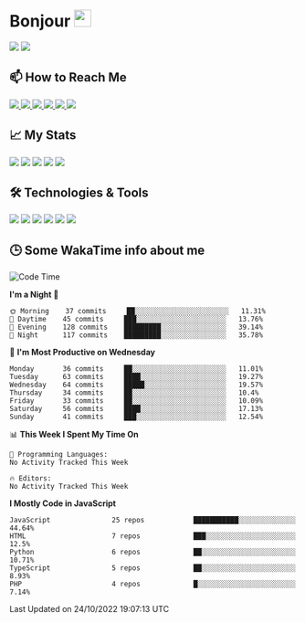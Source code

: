 # Bonjour <img src="https://raw.githubusercontent.com/MartinHeinz/MartinHeinz/master/wave.gif" width="30px">

<!--
Here are some ideas to get you started:

- 🔭 I’m currently working on ...
- 🌱 I’m currently learning ...
- 👯 I’m looking to collaborate on ...
- 🤔 I’m looking for help with ...
- 💬 Ask me about ...
- 📫 How to reach me: ...
- 😄 Pronouns: ...
- ⚡ Fun fact: ...
-->

<p>
  <img src="https://github-readme-stats.vercel.app/api?username=ravehunter05&count_private=true&show_icons=true&theme=graywhite&line_height=30&hide_border=true">
  <img src="https://github-readme-stats.vercel.app/api/top-langs/?username=ravehunter05&hide=html,css&theme=graywhite&hide_border=true">
</p>


## 📫 How to Reach Me

<p>
 <a href="https://RaveHunter05.github.io">
  <img src="https://img.shields.io/badge/ravehunter05-%23206A5D.svg?&style=for-the-badge&logo=jquery&logoColor=white" />
 </a>

 <a href="https://www.linkedin.com/in/paul-sotelo-rocha-68733687/">
  <img src="https://img.shields.io/badge/connect-%230077B5.svg?&style=for-the-badge&logo=linkedin&logoColor=white" />
 </a>

 <a href="https://join.skype.com/invite/viy3VgZfhRKv">
  <img src="https://img.shields.io/badge/chat-%2300AFF0.svg?&style=for-the-badge&logo=skype&logoColor=white" />
 </a>

 <a href="mailto:paulsotelo97@gmail.com">
  <img src="https://img.shields.io/badge/email-%23C14438.svg?&style=for-the-badge&logo=Gmail&logoColor=white" />
 </a>

 <a href="https://wa.me/50577312543">
  <img src="https://img.shields.io/badge/Whatsapp-%2300BFA5.svg?&style=for-the-badge&logo=Whatsapp&logoColor=white" />
 </a>
  
   <a href="https://telegram.me/RaveHunter05">
  <img src="https://img.shields.io/badge/Telegram-%23206A5D.svg?&style=for-the-badge&logo=Telegram&logoColor=white" />
 </a>
</p>

## 📈 My Stats

<p>
    <img src="https://badges.pufler.dev/visits/ravehunter05/ravehunter05?style=flat-square&color=green&logo=github">
    <img src="https://badges.pufler.dev/years/ravehunter05?style=flat-square&color=green&logo=github">
    <img src="https://badges.pufler.dev/repos/ravehunter05?style=flat-square&color=green&logo=github">
    <img src="https://badges.pufler.dev/gists/ravehunter05?style=flat-square&color=green&logo=github">
    <img src="https://badges.pufler.dev/commits/monthly/ravehunter05?style=flat-square&color=green&logo=github">
</p>

## 🛠️ Technologies & Tools

<p>

![](https://img.shields.io/badge/OS-Linux-informational?style=flat&logo=linux&logoColor=white&color=2bbc8a)
![](https://img.shields.io/badge/Code-Python-informational?style=flat&logo=python&logoColor=white&color=2bbc8a)
![](https://img.shields.io/badge/Code-JavaScript-informational?style=flat&logo=javascript&VdlogoColor=white&color=2bbc8a)
![](https://img.shields.io/badge/Code-React-informational?style=flat&logo=react&VdlogoColor=white&color=2bbc8a)
![](https://img.shields.io/badge/Code-Node.js-informational?style=flat&logo=node.js&VdlogoColor=white&color=2bbc8a)
![](https://img.shields.io/badge/Tools-Docker-informational?style=flat&logo=docker&VdlogoColor=white&color=2bbc8a)

</p>

## 🕒 Some WakaTime info about me

<!--START_SECTION:waka-->
![Code Time](http://img.shields.io/badge/Code%20Time-939%20hrs%2032%20mins-blue)

**I'm a Night 🦉** 

```text
🌞 Morning    37 commits     ██░░░░░░░░░░░░░░░░░░░░░░░   11.31% 
🌆 Daytime    45 commits     ███░░░░░░░░░░░░░░░░░░░░░░   13.76% 
🌃 Evening    128 commits    █████████░░░░░░░░░░░░░░░░   39.14% 
🌙 Night      117 commits    █████████░░░░░░░░░░░░░░░░   35.78%

```
📅 **I'm Most Productive on Wednesday** 

```text
Monday       36 commits     ██░░░░░░░░░░░░░░░░░░░░░░░   11.01% 
Tuesday      63 commits     ████░░░░░░░░░░░░░░░░░░░░░   19.27% 
Wednesday    64 commits     █████░░░░░░░░░░░░░░░░░░░░   19.57% 
Thursday     34 commits     ██░░░░░░░░░░░░░░░░░░░░░░░   10.4% 
Friday       33 commits     ██░░░░░░░░░░░░░░░░░░░░░░░   10.09% 
Saturday     56 commits     ████░░░░░░░░░░░░░░░░░░░░░   17.13% 
Sunday       41 commits     ███░░░░░░░░░░░░░░░░░░░░░░   12.54%

```


📊 **This Week I Spent My Time On** 

```text
💬 Programming Languages: 
No Activity Tracked This Week

🔥 Editors: 
No Activity Tracked This Week

```

**I Mostly Code in JavaScript** 

```text
JavaScript               25 repos            ███████████░░░░░░░░░░░░░░   44.64% 
HTML                     7 repos             ███░░░░░░░░░░░░░░░░░░░░░░   12.5% 
Python                   6 repos             ██░░░░░░░░░░░░░░░░░░░░░░░   10.71% 
TypeScript               5 repos             ██░░░░░░░░░░░░░░░░░░░░░░░   8.93% 
PHP                      4 repos             █░░░░░░░░░░░░░░░░░░░░░░░░   7.14%

```



 Last Updated on 24/10/2022 19:07:13 UTC
<!--END_SECTION:waka-->
